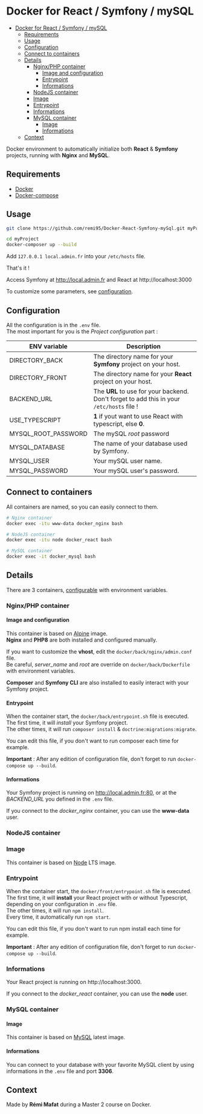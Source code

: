 # Docker for React / Symfony / mySQL

- [Docker for React / Symfony / mySQL](#docker-for-react--symfony--mysql)
  - [Requirements](#requirements)
  - [Usage](#usage)
  - [Configuration](#configuration)
  - [Connect to containers](#connect-to-containers)
  - [Details](#details)
    - [Nginx/PHP container](#nginxphp-container)
      - [Image and configuration](#image-and-configuration)
      - [Entrypoint](#entrypoint)
      - [Informations](#informations)
    - [NodeJS container](#nodejs-container)
    - [Image](#image)
    - [Entrypoint](#entrypoint-1)
    - [Informations](#informations-1)
    - [MySQL container](#mysql-container)
      - [Image](#image-1)
      - [Informations](#informations-2)
  - [Context](#context)

Docker environment to automatically initialize both **React** & **Symfony** projects, running with **Nginx** and **MySQL**.

## Requirements
- [Docker](https://docs.docker.com/engine/install/) 
- [Docker-compose](https://docs.docker.com/compose/install/)

## Usage

```bash
git clone https://github.com/remi95/Docker-React-Symfony-mySql.git myProject

cd myProject
docker-composer up --build
```

Add `127.0.0.1 local.admin.fr` into your `/etc/hosts` file.

That's it !

Access Symfony at http://local.admin.fr and React at http://localhost:3000

To customize some parameters, see [configuration](#configuration).

## Configuration

All the configuration is in the `.env` file.   
The most important for you is the _Project configuration_ part :

| ENV variable        | Description                                                                               |
| ------------------- | ----------------------------------------------------------------------------------------- |
| DIRECTORY_BACK      | The directory name for your **Symfony** project on your host.                             |
| DIRECTORY_FRONT     | The directory name for your **React** project on your host.                               |
| BACKEND_URL         | The **URL** to use for your backend. Don't forget to add this in your `/etc/hosts` file ! |
| USE_TYPESCRIPT      | **1** if yout want to use React with typescript, else **0**.                              |
| MYSQL_ROOT_PASSWORD | The mySQL _root_ password                                                                 |
| MYSQL_DATABASE      | The name of your database used by Symfony.                                                |
| MYSQL_USER          | Your mySQL user name.                                                                     |
| MYSQL_PASSWORD      | Your mySQL user's password.                                                               |


## Connect to containers

All containers are named, so you can easily connect to them.

```bash
# Nginx container
docker exec -itu www-data docker_nginx bash

# NodeJS container
docker exec -itu node docker_react bash

# MySQL container
docker exec -it docker_mysql bash
```

## Details

There are 3 containers, [configurable](#configuration) with environment variables.

### Nginx/PHP container

#### Image and configuration

This container is based on [Alpine](https://hub.docker.com/_/alpine) image.  
**Nginx** and **PHP8** are both installed and configured manually. 

If you want to customize the **vhost**, edit the `docker/back/nginx/admin.conf` file.   
Be careful, *server_name* and *root* are override on `docker/back/Dockerfile` with environment variables. 

**Composer** and **Symfony CLI** are also installed to easily interact with your Symfony project.

#### Entrypoint 

When the container start, the `docker/back/entrypoint.sh` file is executed.   
The first time, it will *install* your Symfony project.   
The other times, it will run `composer install` & `doctrine:migrations:migrate`.

You can edit this file, if you don't want to run composer each time for example. 

**Important** : After any edition of configuration file, don't forget to run `docker-compose up --build`.

#### Informations

Your Symfony project is running on http://local.admin.fr:80, or at the *BACKEND_URL* you defined in the `.env` file.

If you connect to the *docker_nginx* container, you can use the **www-data** user.


### NodeJS container

### Image

This container is based on [Node](https://hub.docker.com/_/node) LTS image. 

### Entrypoint

When the container start, the `docker/front/entrypoint.sh` file is executed.   
The first time, it will **install** your React project with or without Typescript, depending on your configuration in `.env` file.   
The other times, it will run `npm install`.   
Every time, it automatically run `npm start`.

You can edit this file, if you don't want to run npm install each time for example. 

**Important** : After any edition of configuration file, don't forget to run `docker-compose up --build`.

### Informations 

Your React project is running on http://localhost:3000.

If you connect to the *docker_react* container, you can use the **node** user.


### MySQL container

#### Image

This container is based on [MySQL](https://hub.docker.com/_/mysql) latest image. 

#### Informations

You can connect to your database with your favorite MySQL client by using informations in the `.env` file and port **3306**.

## Context

Made by **Rémi Mafat** during a Master 2 course on Docker.